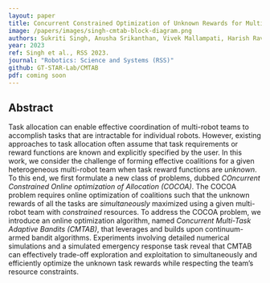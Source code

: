 ```yaml
---
layout: paper
title: Concurrent Constrained Optimization of Unknown Rewards for Multi-Robot Task Allocation
image: /papers/images/singh-cmtab-block-diagram.png
authors: Sukriti Singh, Anusha Srikanthan, Vivek Mallampati, Harish Ravichandar
year: 2023
ref: Singh et al., RSS 2023.
journal: "Robotics: Science and Systems (RSS)"
github: GT-STAR-Lab/CMTAB
pdf: coming soon
---
```


## Abstract

Task allocation can enable effective coordination of multi-robot teams to accomplish tasks that are intractable for individual robots. However, existing approaches to task allocation often assume that task requirements or reward functions are known and explicitly specified by the user. In this work, we consider the challenge of forming effective coalitions for a given heterogeneous multi-robot team when task reward functions are _unknown_. To this end, we first formulate a new class of problems, dubbed _COncurrent Constrained Online optimization of Allocation (COCOA)_. The COCOA problem requires online optimization of coalitions such that the unknown rewards of all the tasks are _simultaneously_ maximized using a given multi-robot team with _constrained_ resources. To address the COCOA problem, we introduce an online optimization algorithm, named _Concurrent Multi-Task Adaptive Bandits (CMTAB)_, that leverages and builds upon continuum-armed bandit algorithms. Experiments involving detailed numerical simulations and a simulated emergency response task reveal that CMTAB can effectively trade-off exploration and exploitation to simultaneously and efficiently optimize the unknown task rewards while respecting the team’s resource constraints.
